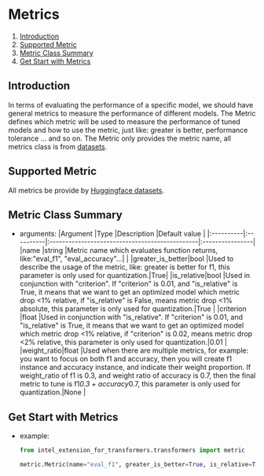 Metrics
=======
1. [Introduction](#introduction)
2. [Supported Metric](#supported-metric)
3. [Metric Class Summary](#metric-class-summary)
4. [Get Start with Metrics](#get-start-with-metrics)

## Introduction
In terms of evaluating the performance of a specific model, we should have general metrics to measure the performance of different models. The Metric defines which metric will be used to measure the performance of tuned models and how to use the metric, just like: greater is better, performance tolerance ... and so on. The Metric only provides the metric name, all metrics class is from [datasets](https://github.com/huggingface/datasets/tree/main/metrics).

## Supported Metric
All metrics be provide by [Huggingface datasets](https://github.com/huggingface/datasets/tree/main/metrics).

## Metric Class Summary
- arguments:
    |Argument   |Type       |Description                                        |Default value    |
    |:----------|:----------|:-----------------------------------------------|:----------------|
    |name       |string     |Metric name which evaluates function returns, like:"eval_f1", "eval_accuracy"...|        |
    |greater_is_better|bool |Used to describe the usage of the metric, like: greater is better for f1, this parameter is only used for quantization.|True|
    |is_relative|bool       |Used in conjunction with "criterion". If "criterion" is 0.01, and "is_relative" is True, it means that we want to get an optimized model which metric drop <1% relative, if "is_relative" is False, means metric drop <1% absolute, this parameter is only used for quantization.|True    |
    |criterion  |float    |Used in conjunction with "is_relative". If "criterion" is 0.01, and "is_relative" is True, it means that we want to get an optimized model which metric drop <1% relative, if "criterion" is 0.02, means metric drop <2% relative, this parameter is only used for quantization.|0.01              |
    |weight_ratio|float   |Used when there are multiple metrics, for example: you want to focus on both f1 and accuracy, then you will create f1 instance and accuracy instance, and indicate their weight proportion. If weight_ratio of f1 is 0.3, and weight ratio of accuracy is 0.7, then the final metric to tune is f1*0.3 + accuracy*0.7, this parameter is only used for quantization.|None |

## Get Start with Metrics
- example:
    ```python
    from intel_extension_for_transformers.transformers import metric

    metric.Metric(name="eval_f1", greater_is_better=True, is_relative=True, criterion=0.01, weight_ratio=None)
    ```
